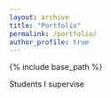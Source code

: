 ```yaml
---
layout: archive
title: "Portfolio"
permalink: /portfolio/
author_profile: true
---
```


{% include base_path %}

Students I supervise
